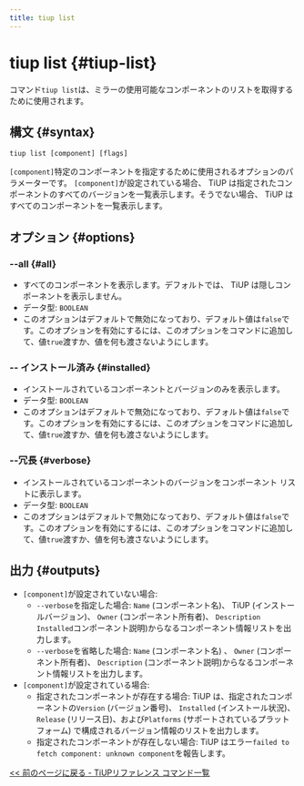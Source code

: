 ```yaml
---
title: tiup list
---
```


# tiup list {#tiup-list}

コマンド`tiup list`は、ミラーの使用可能なコンポーネントのリストを取得するために使用されます。

## 構文 {#syntax}

```shell
tiup list [component] [flags]
```

`[component]`特定のコンポーネントを指定するために使用されるオプションのパラメーターです。 `[component]`が設定されている場合、 TiUP は指定されたコンポーネントのすべてのバージョンを一覧表示します。そうでない場合、 TiUP はすべてのコンポーネントを一覧表示します。

## オプション {#options}

### &#x20;--all {#all}

-   すべてのコンポーネントを表示します。デフォルトでは、 TiUP は隠しコンポーネントを表示しません。
-   データ型: `BOOLEAN`
-   このオプションはデフォルトで無効になっており、デフォルト値は`false`です。このオプションを有効にするには、このオプションをコマンドに追加して、値`true`渡すか、値を何も渡さないようにします。

### -- インストール済み {#installed}

-   インストールされているコンポーネントとバージョンのみを表示します。
-   データ型: `BOOLEAN`
-   このオプションはデフォルトで無効になっており、デフォルト値は`false`です。このオプションを有効にするには、このオプションをコマンドに追加して、値`true`渡すか、値を何も渡さないようにします。

### --冗長 {#verbose}

-   インストールされているコンポーネントのバージョンをコンポーネント リストに表示します。
-   データ型: `BOOLEAN`
-   このオプションはデフォルトで無効になっており、デフォルト値は`false`です。このオプションを有効にするには、このオプションをコマンドに追加して、値`true`渡すか、値を何も渡さないようにします。

## 出力 {#outputs}

-   `[component]`が設定されていない場合:
    -   `--verbose`を指定した場合: `Name` (コンポーネント名)、 TiUP (インストールバージョン)、 `Owner` (コンポーネント所有者)、 `Description` `Installed`コンポーネント説明)からなるコンポーネント情報リストを出力します。
    -   `--verbose`を省略した場合: `Name` (コンポーネント名) 、 `Owner` (コンポーネント所有者)、 `Description` (コンポーネント説明)からなるコンポーネント情報リストを出力します。
-   `[component]`が設定されている場合:
    -   指定されたコンポーネントが存在する場合: TiUP は、指定されたコンポーネントの`Version` (バージョン番号)、 `Installed` (インストール状況)、 `Release` (リリース日)、および`Platforms` (サポートされているプラットフォーム) で構成されるバージョン情報のリストを出力します。
    -   指定されたコンポーネントが存在しない場合: TiUP はエラー`failed to fetch component: unknown component`を報告します。

[&lt;&lt; 前のページに戻る - TiUPリファレンス コマンド一覧](/tiup/tiup-reference.md#command-list)
